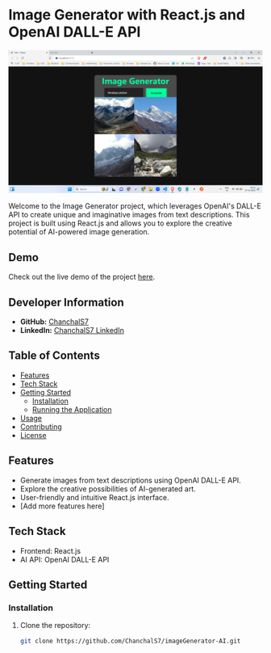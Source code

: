 # Image Generator with React.js and OpenAI DALL-E API

![Generated Image](/Screenshot.png)

Welcome to the Image Generator project, which leverages OpenAI's DALL-E API to create unique and imaginative images from text descriptions. This project is built using React.js and allows you to explore the creative potential of AI-powered image generation.

## Demo

Check out the live demo of the project [here](https://preeminent-bombolone-43f7e4.netlify.app/).

## Developer Information

- **GitHub:** [ChanchalS7](https://github.com/ChanchalS7)
- **LinkedIn:** [ChanchalS7 LinkedIn](https://www.linkedin.com/in/chanchals7/)

## Table of Contents

- [Features](#features)
- [Tech Stack](#tech-stack)
- [Getting Started](#getting-started)
  - [Installation](#installation)
  - [Running the Application](#running-the-application)
- [Usage](#usage)
- [Contributing](#contributing)
- [License](#license)

## Features

- Generate images from text descriptions using OpenAI DALL-E API.
- Explore the creative possibilities of AI-generated art.
- User-friendly and intuitive React.js interface.
- [Add more features here]

## Tech Stack

- Frontend: React.js
- AI API: OpenAI DALL-E API

## Getting Started

### Installation

1. Clone the repository:

   ```bash
   git clone https://github.com/ChanchalS7/imageGenerator-AI.git
